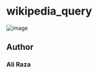 # wikipedia_query

![image](https://github.com/Ali-Raza-235/wikipedia_query/assets/167517983/cadbe023-8259-4b03-87e3-2166cc1fb232)


## Author

### Ali Raza
